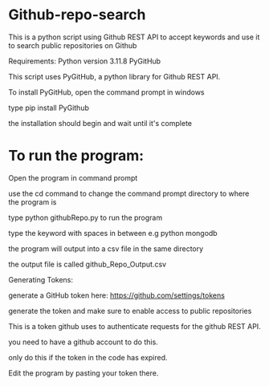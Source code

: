 # Github-repo-search
This is a python script using Github REST API to accept keywords and use it to search public repositories on Github

Requirements:
Python version 3.11.8
PyGitHub

This script uses PyGitHub, a python library for Github REST API.

To install PyGitHub, open the command prompt in windows

type pip install PyGithub

the installation should begin and wait until it's complete

# To run the program:

Open the program in command prompt

use the cd command to change the command prompt directory to where the program is

type python githubRepo.py to run the program

type the keyword with spaces in between e.g python mongodb

the program will output into a csv file in the same directory

the output file is called github_Repo_Output.csv


Generating Tokens:

generate a GitHub token here: https://github.com/settings/tokens

generate the token and make sure to enable access to public repositories

This is a token github uses to authenticate requests for the github REST API.

you need to have a github account to do this.

only do this if the token in the code has expired.

Edit the program by pasting your token there.

